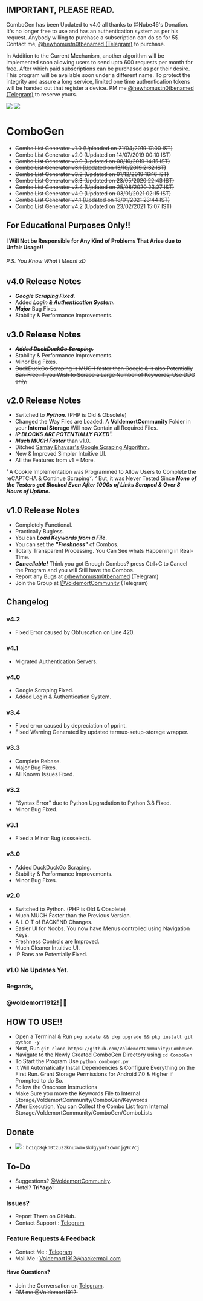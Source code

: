 ## IMPORTANT, PLEASE READ.
ComboGen has been Updated to v4.0 all thanks to @Nube46's Donation. It's no longer free to use and has an authentication system as per his request. Anybody willing to purchase a subscription can do so for 5$. Contact me, [@hewhomustn0tbenamed (Telegram)](https://t.me/hewhomustn0tbenamed) to purchase.

In Addition to the Current Mechanism, another algorithm will be implemented soon allowing users to send upto 600 requests per month for free. After which paid subscriptions can be purchased as per their desire. This program will be available soon under a different name. To protect the integrity and assure a long service, limited one time authentication tokens will be handed out that register a device. PM me [@hewhomustn0tbenamed (Telegram)](https://t.me/hewhomustn0tbenamed) to reserve yours.

<a href="https://www.python.org/download/releases/3.0/"><IMG src="https://img.shields.io/pypi/pyversions/3.svg?label=Python&logo=python"></a>
<a href="https://t.me/VoldemortCommunity"><img src="https://img.shields.io/badge/Telegram-Group-blue.svg?logo=Telegram"></a>

# ComboGen
- ~~Combo List Generator v1.0 (Uploaded on 21/04/2019 17:00 IST)~~
- ~~Combo List Generator v2.0 (Updated on 14/07/2019 00:10 IST)~~
- ~~Combo List Generator v3.0 (Updated on 08/10/2019 14:15 IST)~~
- ~~Combo List Generator v3.1 (Updated on 13/10/2019 2:32 IST)~~
- ~~Combo List Generator v3.2 (Updated on 01/12/2019 16:16 IST)~~
- ~~Combo List Generator v3.3 (Updated on 23/05/2020 22:43 IST)~~
- ~~Combo List Generator v3.4 (Updated on 25/08/2020 23:27 IST)~~
- ~~Combo List Generator v4.0 (Updated on 03/01/2021 02:15 IST)~~
- ~~Combo List Generator v4.1 (Updated on 18/01/2021 23:44 IST)~~
- Combo List Generator v4.2 (Updated on 23/02/2021 15:07 IST)

## For Educational Purposes Only!!
#### I Will Not be Responsible for Any Kind of Problems That Arise due to Unfair Usage!!
###### P.S. You Know What I Mean! xD

## v4.0 Release Notes
* ***Google Scraping Fixed.***
* Added ***Login & Authentication System.***
* ***Major*** Bug Fixes.
* Stability & Performance Improvements.

## v3.0 Release Notes
* ~~***Added DuckDuckGo Scraping.***~~
* Stability & Performance Improvements.
* Minor Bug Fixes.
* ~~DuckDuckGo Scraping is MUCH faster than Google & is also Potentially Ban-Free. If you Wish to Scrape a Large Number of Keywords, Use DDG only.~~

## v2.0 Release Notes
* Switched to ***Python***. (PHP is Old & Obsolete)
* Changed the Way Files are Loaded. A **VoldemortCommunity** Folder in your **Internal Storage** Will now Contain all Required Files.
* ***IP BLOCKS ARE POTENTIALLY FIXED¹.***
* ***Much MUCH Faster*** than v1.0.
* Ditched [Samay Bhavsar's Google Scraping Algorithm.](https://github.com/samaybhavsar/google-scraper).
* New & Improved Simpler Intuitive UI.
* All the Features from v1 + More.

¹ A Cookie Implementation was Programmed to Allow Users to Complete the reCAPTCHA & Continue Scraping².
² But, it was Never Tested Since ***None of the Testers got Blocked Even After 1000s of Links Scraped & Over 8 Hours of Uptime.***

## v1.0 Release Notes
* Completely Functional.
* Practically Bugless.
* You can ***Load Keywords from a File***.
* You can set the ***"Freshness"*** of Combos.
* Totally Transparent Processing. You Can See whats Happening in Real-Time.
* ***Cancellable!*** Think you got Enough Combos? press Ctrl+C to Cancel the Program and you will Still have the Combos.
* Report any Bugs at [@hewhomustn0tbenamed](https://t.me/hewhomustn0tbenamed) (Telegram)
* Join the Group at [@VoldemortCommunity](https://t.me/VoldemortCommunity) (Telegram)

## Changelog

### v4.2

- Fixed Error caused by Obfuscation on Line 420.

### v4.1

- Migrated Authentication Servers.

### v4.0

- Google Scraping Fixed.
- Added Login & Authentication System.

### v3.4

- Fixed error caused by depreciation of pprint.
- Fixed Warning Generated by updated termux-setup-storage wrapper.

### v3.3

- Complete Rebase.
- Major Bug Fixes.
- All Known Issues Fixed.

### v3.2

- "Syntax Error" due to Python Upgradation to Python 3.8 Fixed.
- Minor Bug Fixed.

### v3.1

- Fixed a Minor Bug (cssselect).

### v3.0

- Added DuckDuckGo Scraping.
- Stability & Performance Improvements.
- Minor Bug Fixes.

### v2.0

- Switched to Python. (PHP is Old & Obsolete)
- Much MUCH Faster than the Previous Version.
- A L O T of BACKEND Changes.
- Easier UI for Noobs. You now have Menus controlled using Navigation Keys.
- Freshness Controls are Improved.
- Much Cleaner Intuitive UI.
- IP Bans are Potentially Fixed.

### v1.0 No Updates Yet.

### Regards,
### @voldemort1912!🖖🏻

## HOW TO USE!!
* Open a Terminal & Run `pkg update && pkg upgrade && pkg install git python -y`
* Next, Run `git clone https://github.com/VoldemortCommunity/ComboGen`
* Navigate to the Newly Created ComboGen Directory using `cd ComboGen`
* To Start the Program Use `python combogen.py`
* It Will Automatically Install Dependencies & Configure Everything on the First Run. Grant Storage Permissions for Android 7.0 & Higher if Prompted to do So.
* Follow the Onscreen Instructions
* Make Sure you move the Keywords File to Internal Storage/VoldemortCommunity/ComboGen/Keywords
* After Execution, You can Collect the Combo List from Internal Storage/VoldemortCommunity/ComboGen/ComboLists

## Donate

- <img src="https://img.shields.io/badge/Donate-BTC-brightgreen.svg?logo=Bitcoin"> : `bc1qc8qkn0tzuzzknuxwmxskdgyynf2cwmnjg9c7cj`

## To-Do

* Suggestions? [@VoldemortCommunity](https://t.me/VoldemortCommunity).
* Hotel? __Tri*ago__!

### Issues?

* Report Them on GitHub.
* Contact Support : [Telegram](https://t.me/VoldemortCommunity)

### Feature Requests & Feedback

* Contact Me : [Telegram](https://t.me/hewhomustn0tbenamed)
* Mail Me : [Voldemort1912@hackermail.com](mailto:voldemort1912@hackermail.com)

#### Have Questions?
* Join the Conversation on [Telegram](https://t.me/VoldemortCommunity).
* ~~DM me @Voldemort1912.~~
